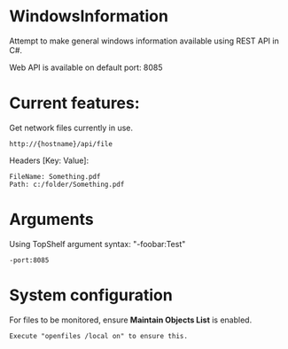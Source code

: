 # WindowsInformation

Attempt to make general windows information available using REST API in C#.

Web API is available on default port: 8085

# Current features:
Get network files currently in use.

    http://{hostname}/api/file

Headers [Key: Value]:

    FileName: Something.pdf
    Path: c:/folder/Something.pdf

# Arguments

Using TopShelf argument syntax: "-foobar:Test"

    -port:8085

# System configuration

For files to be monitored, ensure **Maintain Objects List** is enabled. 

    Execute "openfiles /local on" to ensure this.
